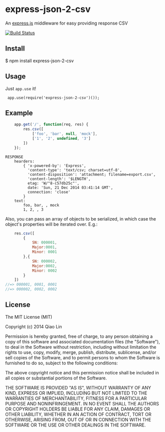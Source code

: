 # express-json-2-csv
An [express.js](http://expressjs.com) middleware for easy providing response CSV

[![Build Status](https://travis-ci.org/limjoe/express-csv.svg?branch=master)](https://travis-ci.org/limjoe/express-csv)

## Install
   $ npm install express-json-2-csv

## Usage

Just `app.use` it!

     app.use(require('express-json-2-csv')());

## Example

```js
    app.get('/', function(req, res) {
        res.csv([
            ['foo', 'bar', null, 'mock'],
            ['1', '2', undefined, '3']
        ])
    });
```

    RESPONSE
		hearders:
			{ 'x-powered-by': 'Express',
              'content-type': 'text/csv; charset=utf-8',
              'content-disposition': 'attachment; filename=export.csv',
              'content-length': '$LENGTH',
              etag: 'W/"8-c57db25c"',
              date: 'Sun, 21 Dec 2014 03:41:14 GMT',
              connection: 'close' 
            }
        text:
            foo, bar, , mock
            1, 2, , 3       

Also, you can pass an array of objects to be serialized, in which case the object's properties will be iterated over.  E.g.:

```js
    res.csv([
        {
            SN: 000001,
            Major:0001,
            Minor: 0001
        },{
            SN: 000002,
            Major:0002,
            Minor: 0002 
        }
    ])
//=> 000001, 0001, 0001
//=> 000002, 0002, 0002

```

## License

The MIT License (MIT)

Copyright (c) 2014 Qiao Lin

Permission is hereby granted, free of charge, to any person obtaining a copy
of this software and associated documentation files (the "Software"), to deal
in the Software without restriction, including without limitation the rights
to use, copy, modify, merge, publish, distribute, sublicense, and/or sell
copies of the Software, and to permit persons to whom the Software is
furnished to do so, subject to the following conditions:

The above copyright notice and this permission notice shall be included in all
copies or substantial portions of the Software.

THE SOFTWARE IS PROVIDED "AS IS", WITHOUT WARRANTY OF ANY KIND, EXPRESS OR
IMPLIED, INCLUDING BUT NOT LIMITED TO THE WARRANTIES OF MERCHANTABILITY,
FITNESS FOR A PARTICULAR PURPOSE AND NONINFRINGEMENT. IN NO EVENT SHALL THE
AUTHORS OR COPYRIGHT HOLDERS BE LIABLE FOR ANY CLAIM, DAMAGES OR OTHER
LIABILITY, WHETHER IN AN ACTION OF CONTRACT, TORT OR OTHERWISE, ARISING FROM,
OUT OF OR IN CONNECTION WITH THE SOFTWARE OR THE USE OR OTHER DEALINGS IN THE
SOFTWARE.